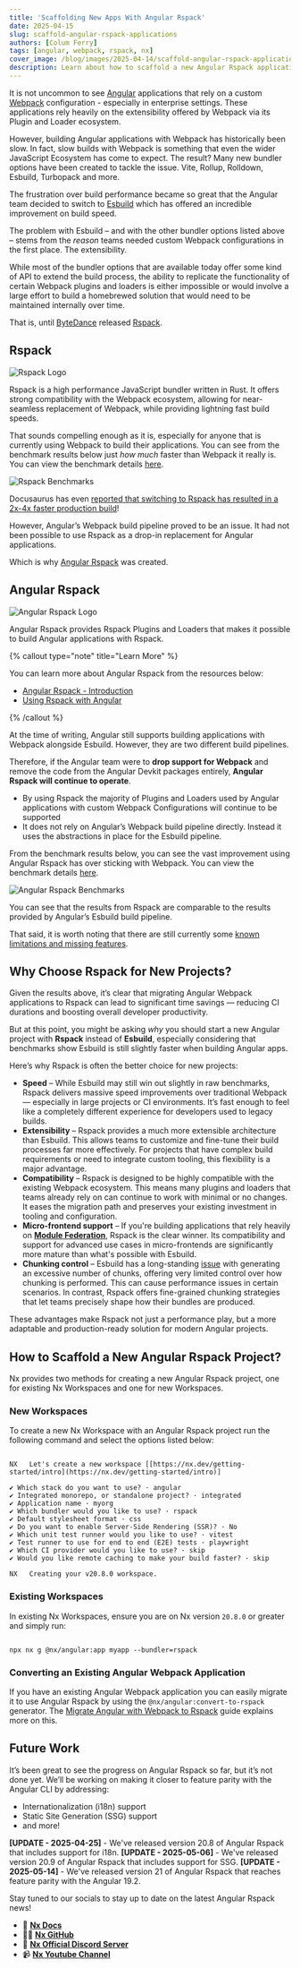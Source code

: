 ```yaml
---
title: 'Scaffolding New Apps With Angular Rspack'
date: 2025-04-15
slug: scaffold-angular-rspack-applications
authors: [Colum Ferry]
tags: [angular, webpack, rspack, nx]
cover_image: /blog/images/2025-04-14/scaffold-angular-rspack-applications.avif
description: Learn about how to scaffold a new Angular Rspack application with Nx.
---
```


It is not uncommon to see [Angular](https://angular.dev) applications that rely on a custom [Webpack](https://webpack.js.org) configuration - especially in enterprise settings. These applications rely heavily on the extensibility offered by Webpack via its Plugin and Loader ecosystem.

However, building Angular applications with Webpack has historically been slow. In fact, slow builds with Webpack is something that even the wider JavaScript Ecosystem has come to expect. The result? Many new bundler options have been created to tackle the issue. Vite, Rollup, Rolldown, Esbuild, Turbopack and more.

The frustration over build performance became so great that the Angular team decided to switch to [Esbuild](https://esbuild.github.io) which has offered an incredible improvement on build speed.

The problem with Esbuild – and with the other bundler options listed above – stems from the _reason_ teams needed custom Webpack configurations in the first place. The extensibility.

While most of the bundler options that are available today offer some kind of API to extend the build process, the ability to replicate the functionality of certain Webpack plugins and loaders is either impossible or would involve a large effort to build a homebrewed solution that would need to be maintained internally over time.

That is, until [ByteDance](https://bytedance.com/en) released [Rspack](https://rspack.dev).

## Rspack

![Rspack Logo](/blog/images/2025-04-14/rspack-logo.avif)

Rspack is a high performance JavaScript bundler written in Rust. It offers strong compatibility with the Webpack ecosystem, allowing for near-seamless replacement of Webpack, while providing lightning fast build speeds.

That sounds compelling enough as it is, especially for anyone that is currently using Webpack to build their applications. You can see from the benchmark results below just _how much_ faster than Webpack it really is. You can view the benchmark details [here](https://github.com/rspack-contrib/build-tools-performance).

![Rspack Benchmarks](/blog/images/2025-04-14/rspack-benchmarks.png)

Docusaurus has even [reported that switching to Rspack has resulted in a 2x-4x faster production build](https://docusaurus.io/blog/releases/3.6#docusaurus-faster)!

However, Angular’s Webpack build pipeline proved to be an issue. It had not been possible to use Rspack as a drop-in replacement for Angular applications.

Which is why [Angular Rspack](/recipes/angular/rspack/introduction) was created.

## Angular Rspack

![Angular Rspack Logo](/blog/images/2025-03-19/angular-rspack-logo-small.avif)

Angular Rspack provides Rspack Plugins and Loaders that makes it possible to build Angular applications with Rspack.

{% callout type="note" title="Learn More" %}

You can learn more about Angular Rspack from the resources below:

- [Angular Rspack - Introduction](/recipes/angular/rspack/introduction)
- [Using Rspack with Angular](/blog/using-rspack-with-angular)

{% /callout %}

At the time of writing, Angular still supports building applications with Webpack alongside Esbuild. However, they are two different build pipelines.

Therefore, if the Angular team were to **drop support for Webpack** and remove the code from the Angular Devkit packages entirely, **Angular Rspack will continue to operate**.

- By using Rspack the majority of Plugins and Loaders used by Angular applications with custom Webpack Configurations will continue to be supported
- It does not rely on Angular’s Webpack build pipeline directly. Instead it uses the abstractions in place for the Esbuild pipeline.

From the benchmark results below, you can see the vast improvement using Angular Rspack has over sticking with Webpack. You can view the benchmark details [here](https://github.com/nrwl/ng-bundler-benchmark).

![Angular Rspack Benchmarks](/blog/images/2025-03-19/bundler-build-times.avif)

You can see that the results from Rspack are comparable to the results provided by Angular’s Esbuild build pipeline.

That said, it is worth noting that there are still currently some [known limitations and missing features](/recipes/angular/rspack/introduction#known-limitations-and-missing-features).

## Why Choose Rspack for New Projects?

Given the results above, it’s clear that migrating Angular Webpack applications to Rspack can lead to significant time savings — reducing CI durations and boosting overall developer productivity.

But at this point, you might be asking _why_ you should start a new Angular project with **Rspack** instead of **Esbuild**, especially considering that benchmarks show Esbuild is still slightly faster when building Angular apps.

Here’s why Rspack is often the better choice for new projects:

- **Speed** – While Esbuild may still win out slightly in raw benchmarks, Rspack delivers massive speed improvements over traditional Webpack — especially in large projects or CI environments. It’s fast enough to feel like a completely different experience for developers used to legacy builds.
- **Extensibility** – Rspack provides a much more extensible architecture than Esbuild. This allows teams to customize and fine-tune their build processes far more effectively. For projects that have complex build requirements or need to integrate custom tooling, this flexibility is a major advantage.
- **Compatibility** – Rspack is designed to be highly compatible with the existing Webpack ecosystem. This means many plugins and loaders that teams already rely on can continue to work with minimal or no changes. It eases the migration path and preserves your existing investment in tooling and configuration.
- **Micro-frontend support** – If you're building applications that rely heavily on **[Module Federation](https://module-federation.io)**, Rspack is the clear winner. Its compatibility and support for advanced use cases in micro-frontends are significantly more mature than what's possible with Esbuild.
- **Chunking control** – Esbuild has a long-standing [issue](https://github.com/angular/angular-cli/issues/27715) with generating an excessive number of chunks, offering very limited control over how chunking is performed. This can cause performance issues in certain scenarios. In contrast, Rspack offers fine-grained chunking strategies that let teams precisely shape how their bundles are produced.

These advantages make Rspack not just a performance play, but a more adaptable and production-ready solution for modern Angular projects.

## How to Scaffold a New Angular Rspack Project?

Nx provides two methods for creating a new Angular Rspack project, one for existing Nx Workspaces and one for new Workspaces.

### New Workspaces

To create a new Nx Workspace with an Angular Rspack project run the following command and select the options listed below:

```{% command="npx create-nx-workspace myorg" path="~/" %}

NX   Let's create a new workspace [[https://nx.dev/getting-started/intro](https://nx.dev/getting-started/intro)]

✔ Which stack do you want to use? · angular
✔ Integrated monorepo, or standalone project? · integrated
✔ Application name · myorg
✔ Which bundler would you like to use? · rspack
✔ Default stylesheet format · css
✔ Do you want to enable Server-Side Rendering (SSR)? · No
✔ Which unit test runner would you like to use? · vitest
✔ Test runner to use for end to end (E2E) tests · playwright
✔ Which CI provider would you like to use? · skip
✔ Would you like remote caching to make your build faster? · skip

NX   Creating your v20.8.0 workspace.

```

### Existing Workspaces

In existing Nx Workspaces, ensure you are on Nx version `20.8.0` or greater and simply run:

```

npx nx g @nx/angular:app myapp --bundler=rspack

```

### Converting an Existing Angular Webpack Application

If you have an existing Angular Webpack application you can easily migrate it to use Angular Rspack by using the `@nx/angular:convert-to-rspack` generator. The [Migrate Angular with Webpack to Rspack](/recipes/angular/rspack/migrate-from-webpack) guide explains more on this.

## Future Work

It’s been great to see the progress on Angular Rspack so far, but it’s not done yet. We’ll be working on making it closer to feature parity with the Angular CLI by addressing:

- Internationalization (i18n) support
- Static Site Generation (SSG) support
- and more!

**[UPDATE - 2025-04-25]** - We've released version 20.8 of Angular Rspack that includes support for i18n.
**[UPDATE - 2025-05-06]** - We've released version 20.9 of Angular Rspack that includes support for SSG.
**[UPDATE - 2025-05-14]** - We've released version 21 of Angular Rspack that reaches feature parity with the Angular 19.2.

Stay tuned to our socials to stay up to date on the latest Angular Rspack news!

- 🧠 [**Nx Docs**](/getting-started/intro)
- 👩‍💻 [**Nx GitHub**](https://github.com/nrwl/nx)
- 💬 [**Nx Official Discord Server**](https://go.nx.dev/community)
- 📹 [**Nx Youtube Channel**](https://www.youtube.com/@nxdevtools)
